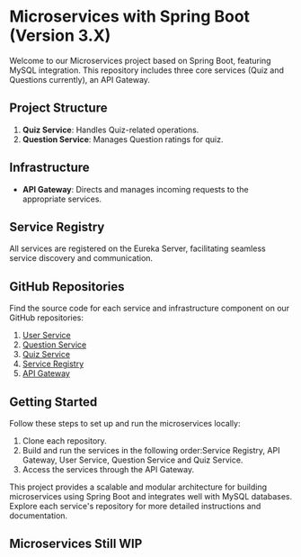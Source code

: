 # Microservices with Spring Boot (Version 3.X)

Welcome to our Microservices project based on Spring Boot, featuring MySQL integration. This repository includes three core services (Quiz and Questions currently), an API Gateway.

## Project Structure

1. **Quiz Service**: Handles Quiz-related operations.
2. **Question Service**: Manages Question ratings for quiz.

## Infrastructure

- **API Gateway**: Directs and manages incoming requests to the appropriate services.

## Service Registry

All services are registered on the Eureka Server, facilitating seamless service discovery and communication.

## GitHub Repositories

Find the source code for each service and infrastructure component on our GitHub repositories:
1. [User Service](https://github.com/Prasad-RP/Microservices-Quiz/tree/master/user-services)
2. [Question Service](https://github.com/Prasad-RP/Microservices-Quiz/tree/master/Question-Service)
3. [Quiz Service](https://github.com/Prasad-RP/Microservices-Quiz/tree/master/Quiz-Service)
4. [Service Registry](https://github.com/Prasad-RP/Microservices-Quiz/tree/master/Service-Registry)
5. [API Gateway](https://github.com/Prasad-RP/Microservices-Quiz/tree/master/Api-Gateway)


## Getting Started

Follow these steps to set up and run the microservices locally:

1. Clone each repository.
2. Build and run the services in the following order:Service Registry, API Gateway, User Service, Question Service and Quiz Service.
3. Access the services through the API Gateway.

This project provides a scalable and modular architecture for building microservices using Spring Boot and integrates well with MySQL databases. Explore each service's repository for more detailed instructions and documentation.

## Microservices Still WIP

